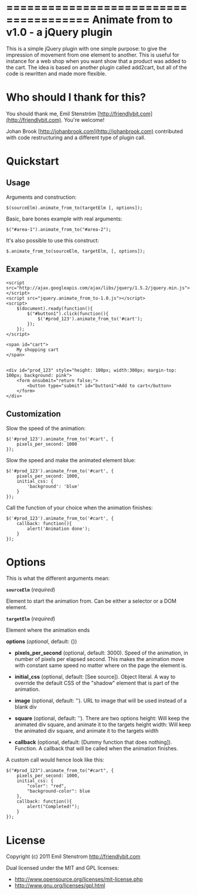 ======================================
Animate from to v1.0 - a jQuery plugin
======================================

This is a simple jQuery plugin with one simple purpose: to give the impression
of movement from one element to another. This is useful for instance for
a web shop when you want show that a product was added to the cart. The
idea is based on another plugin called add2cart, but all of the code is
rewritten and made more flexible.

Who should I thank for this?
============================

You should thank me, Emil Stenström [http://friendlybit.com](http://friendlybit.com). You're welcome!

Johan Brook [http://johanbrook.com](http://johanbrook.com) contributed with code restructuring and a different type of plugin call.

Quickstart
==========

Usage
------

Arguments and construction:

	$(sourceElm).animate_from_to(targetElm [, options]);

Basic, bare bones example with real arguments:

	$("#area-1").animate_from_to("#area-2");

It's also possible to use this construct:

	$.animate_from_to(sourceElm, targetElm, [, options]);


Example
-------

    <script src="http://ajax.googleapis.com/ajax/libs/jquery/1.5.2/jquery.min.js"></script>
    <script src="jquery.animate_from_to-1.0.js"></script>
    <script>
        $(document).ready(function(){
            $("#button1").click(function(){
                $('#prod_123').animate_from_to('#cart');
            });
        });
    </script>

    <span id="cart">
        My shopping cart
    </span>


    <div id="prod_123" style="height: 100px; width:300px; margin-top: 100px; background: pink">
        <form onsubmit="return false;">
            <button type="submit" id="button1">Add to cart</button>
        </form>
    </div>


Customization
------------

Slow the speed of the animation:

    $('#prod_123').animate_from_to('#cart', {
        pixels_per_second: 1000
    });

Slow the speed and make the animated element blue:

    $('#prod_123').animate_from_to('#cart', {
        pixels_per_second: 1000,
        initial_css: {
            'background': 'blue'
        }
    });

Call the function of your choice when the animation finishes:

    $('#prod_123').animate_from_to('#cart', {
        callback: function(){
			alert('Animation done');
		}
    });

Options
=======

This is what the different arguments mean:

**`sourceElm`** (*required*)

Element to start the animation from. Can be either a selector or a DOM element.

**`targetElm`** (*required*)

Element where the animation ends

**options** (*optional*, default: {})

- **pixels_per_second** (optional, default: 3000).
Speed of the animation, in number of pixels per elapsed second. This makes the
animation move with constant same speed no matter where on the page the
element is.

- **initial_css** (optional, default: [See source]).
Object literal. A way to override the default CSS of the "shadow" element that is part of the
animation.

- **image** (optional, default: '').
URL to image that will be used instead of a blank div

- **square** (optional, default: '').
There are two options
height: Will keep the animated div square, and animate it to the targets height
width: Will keep the animated div square, and animate it to the targets width

- **callback** (optional, default: [Dummy function that does nothing]).
Function. A callback that will be called when the animation finishes.


A custom call would hence look like this:

    $("#prod_123").animate_from_to("#cart", {
        pixels_per_second: 1000,
        initial_css: {
            "color": "red",
            "background-color": blue
        },
        callback: function(){
            alert("Completed!");
        }
    });


License
=======

Copyright (c) 2011 Emil Stenstrom <http://friendlybit.com>

Dual licensed under the MIT and GPL licenses:

* http://www.opensource.org/licenses/mit-license.php
* http://www.gnu.org/licenses/gpl.html
